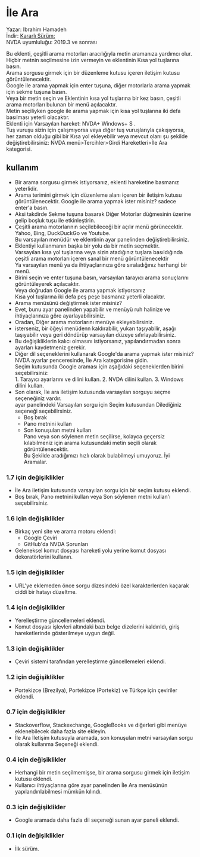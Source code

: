 # İle Ara

Yazar: Ibrahim Hamadeh  
İndir: [Kararlı Sürüm:][1]  
NVDA uyumluluğu: 2019.3 ve sonrası

Bu eklenti, çeşitli arama motorları aracılığıyla metin aramanıza yardımcı olur.  
Hiçbir metnin seçilmesine izin vermeyin ve eklentinin Kısa yol tuşlarına basın.  
Arama sorgusu girmek için bir düzenleme kutusu içeren iletişim kutusu görüntülenecektir.  
Google ile arama yapmak için enter tuşuna, diğer motorlarla arama yapmak için sekme tuşuna basın.  
Veya
bir metin seçin ve Eklentinin kısa yol tuşlarına bir kez basın, çeşitli arama motorları bulunan bir menü açılacaktır.  
Metin seçiliyken google ile arama yapmak için kısa yol tuşlarına iki defa basılması yeterli olacaktır.  
Eklenti için Varsayılan hareket: NVDA+ Windows+ S  .  
Tuş vuruşu sizin için çalışmıyorsa veya diğer tuş vuruşlarıyla çakışıyorsa,  
her zaman olduğu gibi bir Kısa yol ekleyebilir veya mevcut olanı şu şekilde değiştirebilirsiniz: NVDA
menü>Tercihler>Girdi Hareketleri>İle Ara kategorisi.

## kullanım

  *  Bir arama sorgusu girmek istiyorsanız, eklenti hareketine basmanız yeterlidir.
  *  Arama terimini girmek için düzenleme alanı içeren bir iletişim kutusu görüntülenecektir. Google ile arama yapmak ister misiniz? sadece enter'a basın.
  *  Aksi takdirde Sekme tuşuna basarak Diğer Motorlar düğmesinin üzerine gelip boşluk tuşu ile etkinleştirin.
  *  Çeşitli arama motorlarının seçilebileceği bir açılır menü görünecektir.   
Yahoo, Bing, DuckDuckGo ve Youtube.  
Bu varsayılan menüdür ve eklentinin ayar panelinden değiştirebilirsiniz.
  *  Eklentiyi kullanmanın başka bir yolu da bir metin seçmektir.   
Varsayılan kısa yol tuşlarına veya sizin atadığınız tuşlara basıldığında  
çeşitli arama motorları içeren sanal bir menü görüntülenecektir  
Ya varsayılan menü ya da ihtiyaçlarınıza göre sıraladığınız herhangi bir menü.
  *  Birini seçin ve enter tuşuna basın, varsayılan tarayıcı arama sonuçlarını görüntüleyerek açılacaktır.  
Veya doğrudan Google ile arama yapmak istiyorsanız  
Kısa yol tuşlarına iki defa peş peşe basmanız yeterli olacaktır.
  *  Arama menüsünü değiştirmek ister misiniz?
  *  Evet, bunu ayar panelinden yapabilir ve menüyü ruh halinize ve ihtiyaçlarınıza göre ayarlayabilirsiniz.
  *  Oradan, Diğer arama motorlarını menüye ekleyebilirsiniz.
  *  isterseniz, bir öğeyi menüdenn kaldırabilir, yukarı taşıyabilir, aşağı taşıyabilir veya geri döndürüp varsayılan düzeye sıfırlayabilirsiniz.
  *  Bu değişikliklerin kalıcı olmasını istiyorsanız, yapılandırmadan sonra ayarları kaydetmeniz gerekir.
  *  Diğer dil seçeneklerini kullanarak Google'da arama yapmak ister misiniz?   
NVDA ayarlar penceresinde, İle   Ara kategorisine gidin.  
Seçim kutusunda Google araması için aşağıdaki seçeneklerden birini seçebilirsiniz:  
    1.  Tarayıcı ayarlarını ve dilini kullan.
    2.  NVDA dilini kullan.
    3.  Windows dilini kullan.
*	Son olarak, İle ara iletişim kutusunda varsayılan sorguyu seçme seçeneğiniz vardır.  
ayar panelindeki Varsayılan sorgu için Seçim kutusundan Dilediğiniz seçeneği seçebilirsiniz.  
	*	Boş bırak  
	*	Pano metnini kullan  
	*	Son konuşulan metni kullan  
Pano veya son söylenen metin seçilirse, kolayca geçersiz kılabilmeniz için arama kutusundaki metin seçili olarak görüntülenecektir.  
Bu Şekilde aradığımızı hızlı olarak bulabilmeyi umuyoruz. İyi Aramalar.  

### 1.7 için değişiklikler ###

*	İle Ara iletişim kutusunda varsayılan sorgu için bir seçim kutusu eklendi.  
*	Boş bırak, Pano metnini kullan veya Son söylenen metni kullan'ı seçebilirsiniz.  

### 1.6 için değişiklikler ###

*	Birkaç yeni site ve arama motoru eklendi:  
	*	Google Çeviri  
	*	GitHub'da NVDA Sorunları  
*	Geleneksel komut dosyası hareketi yolu yerine komut dosyası dekoratörlerini kullanın.  

### 1.5 için değişiklikler ###

*	URL'ye eklemeden önce sorgu dizesindeki özel karakterlerden kaçarak ciddi bir hatayı düzeltme.  

### 1.4 için değişiklikler ###

*	Yerelleştirme güncellemeleri eklendi.  
*	Komut dosyası işlevleri altındaki bazı belge dizelerini kaldırıldı, giriş hareketlerinde gösterilmeye uygun değil.  


### 1.3 için değişiklikler ###

*	Çeviri sistemi tarafından yerelleştirme güncellemeleri eklendi.  


### 1.2 için değişiklikler

  *  Portekizce (Brezilya), Portekizce (Portekiz) ve Türkçe için çeviriler eklendi.

### 0.7 için değişiklikler  

  *  Stackoverflow, Stackexchange, GoogleBooks ve diğerleri gibi menüye eklenebilecek daha fazla site ekleyin.  
  *  İle Ara İletişim kutusuyla aramada, son konuşulan metni varsayılan sorgu olarak kullanma Seçeneği eklendi.  

### 0.4 için değişiklikler  

  *  Herhangi bir metin seçilmemişse, bir arama sorgusu girmek için iletişim kutusu eklendi.  
  *  Kullanıcı ihtiyaçlarına göre ayar panelinden İle Ara menüsünün yapılandırılabilmesi mümkün kılındı.  

### 0.3 için değişiklikler  

  *  Google aramada daha fazla dil seçeneği sunan ayar paneli eklendi.  

### 0.1 için değişiklikler  

  *  İlk sürüm.  

[1]: https://github.com/ibrahim-s/searchWith/releases/download/v1.6/searchWith-1.6.nvda-addon